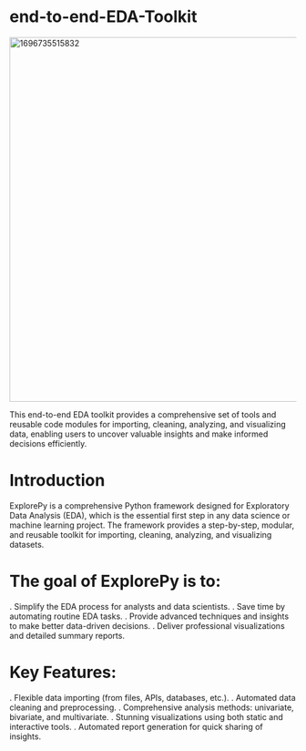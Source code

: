 # end-to-end-EDA-Toolkit

<img width="640" alt="1696735515832" src="https://github.com/user-attachments/assets/9e6c335e-626a-48ef-83de-0346b9cccf7c" />

This end-to-end EDA toolkit provides a comprehensive set of tools and reusable code modules for importing, cleaning, analyzing, and visualizing data, enabling users to uncover valuable insights and make informed decisions efficiently.



# Introduction
ExplorePy is a comprehensive Python framework designed for Exploratory Data Analysis (EDA), which is the essential first step in any data science or machine learning project. The framework provides a step-by-step, modular, and reusable toolkit for importing, cleaning, analyzing, and visualizing datasets.

# The goal of ExplorePy is to:

. Simplify the EDA process for analysts and data scientists.
. Save time by automating routine EDA tasks.
. Provide advanced techniques and insights to make better data-driven decisions.
. Deliver professional visualizations and detailed summary reports.

# Key Features:

. Flexible data importing (from files, APIs, databases, etc.).
. Automated data cleaning and preprocessing.
. Comprehensive analysis methods: univariate, bivariate, and multivariate.
. Stunning visualizations using both static and interactive tools.
. Automated report generation for quick sharing of insights.
